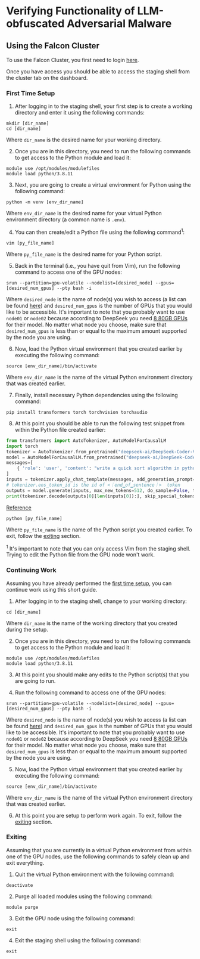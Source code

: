 # Verifying Functionality of LLM-obfuscated Adversarial Malware

## Using the Falcon Cluster

To use the Falcon Cluster, you first need to login [here](https://ondemand.c3plus3.org/pun/sys/dashboard).

Once you have access you should be able to access the staging shell from the cluster tab on the dashboard.

### First Time Setup

1. After logging in to the staging shell, your first step is to create a working directory and enter it using the following commands:
```shell
mkdir [dir_name]
cd [dir_name]
```
Where `dir_name` is the desired name for your working directory.

2. Once you are in this directory, you need to run the following commands to get access to the Python module and load it:
```shell
module use /opt/modules/modulefiles
module load python/3.8.11
```
3. Next, you are going to create a virtual environment for Python using the following command:
```shell
python -m venv [env_dir_name]
```
Where `env_dir_name` is the desired name for your virtual Python environment directory (a common name is `.env`).

4. You can then create/edit a Python file using the following command<sup>1</sup>:
```shell
vim [py_file_name]
```
Where `py_file_name` is the desired name for your Python script.

5. Back in the terminal (i.e., you have quit from Vim), run the following command to access one of the GPU nodes:
```shell
srun --partition=gpu-volatile --nodelist=[desired_node] --gpus=[desired_num_gpus] --pty bash -i
```
Where `desired_node` is the name of node(s) you wish to access (a list can be found [here](https://docs.c3plus3.org/docs/help/Tutorials/Partitions.html#gpu)) and
`desired_num_gpus` is the number of GPUs that you would like to be accessible. It's important to note that you probably want to use `node01` or `node02` because according to DeepSeek you need [8 80GB GPUs](https://huggingface.co/deepseek-ai/DeepSeek-Coder-V2-Instruct#5-how-to-run-locally) for their model. No matter what node you choose, make sure that `desired_num_gpus` is less than or equal to the maximum amount supported by the node you are using. 

6. Now, load the Python virtual environment that you created earlier by executing the following command:
```shell
source [env_dir_name]/bin/activate
```
Where `env_dir_name` is the name of the virtual Python environment directory that was created earlier.

7. Finally, install necessary Python dependencies using the following command:
```shell
pip install transformers torch torchvision torchaudio
```
8. At this point you should be able to run the following test snippet from within the Python file created earlier:
```python
from transformers import AutoTokenizer, AutoModelForCausalLM
import torch
tokenizer = AutoTokenizer.from_pretrained("deepseek-ai/DeepSeek-Coder-V2-Lite-Instruct", trust_remote_code=True)
model = AutoModelForCausalLM.from_pretrained("deepseek-ai/DeepSeek-Coder-V2-Lite-Instruct", trust_remote_code=True, torch_dtype=torch.bfloat16).cuda()
messages=[
    { 'role': 'user', 'content': "write a quick sort algorithm in python."}
]
inputs = tokenizer.apply_chat_template(messages, add_generation_prompt=True, return_tensors="pt").to(model.device)
# tokenizer.eos_token_id is the id of <｜end▁of▁sentence｜>  token
outputs = model.generate(inputs, max_new_tokens=512, do_sample=False, top_k=50, top_p=0.95, num_return_sequences=1, eos_token_id=tokenizer.eos_token_id)
print(tokenizer.decode(outputs[0][len(inputs[0]):], skip_special_tokens=True))
```
[Reference](https://huggingface.co/deepseek-ai/DeepSeek-Coder-V2-Instruct#chat-completion)
```shell
python [py_file_name]
```
Where `py_file_name` is the name of the Python script you created earlier.
To exit, follow the [exiting](#exiting) section.

<sup>1</sup> It's important to note that you can only access Vim from the staging shell. Trying to edit the Python file from the GPU node won't work.

### Continuing Work

Assuming you have already performed the [first time setup](#first-time-setup), you can continue work using this short guide.

1. After logging in to the staging shell, change to your working directory:
```shell
cd [dir_name]
```
Where `dir_name` is the name of the working directory that you created during the setup.

2. Once you are in this directory, you need to run the following commands to get access to the Python module and load it:
```shell
module use /opt/modules/modulefiles
module load python/3.8.11
```

3. At this point you should make any edits to the Python script(s) that you are going to run.

4. Run the following command to access one of the GPU nodes:
```shell
srun --partition=gpu-volatile --nodelist=[desired_node] --gpus=[desired_num_gpus] --pty bash -i
```
Where `desired_node` is the name of node(s) you wish to access (a list can be found [here](https://docs.c3plus3.org/docs/help/Tutorials/Partitions.html#gpu)) and
`desired_num_gpus` is the number of GPUs that you would like to be accessible. It's important to note that you probably want to use `node01` or `node02` because according to DeepSeek you need [8 80GB GPUs](https://huggingface.co/deepseek-ai/DeepSeek-Coder-V2-Instruct#5-how-to-run-locally) for their model. No matter what node you choose, make sure that `desired_num_gpus` is less than or equal to the maximum amount supported by the node you are using. 

5. Now, load the Python virtual environment that you created earlier by executing the following command:
```shell
source [env_dir_name]/bin/activate
```
Where `env_dir_name` is the name of the virtual Python environment directory that was created earlier.

6. At this point you are setup to perform work again. To exit, follow the [exiting](#exiting) section.

### Exiting

Assuming that you are currently in a virtual Python environment from within one of the GPU nodes, use the following commands to safely clean up and exit everything.

1. Quit the virtual Python environment with the following command:
```shell
deactivate
```
2. Purge all loaded modules using the following command:
```shell
module purge
```
3. Exit the GPU node using the following command:
```shell
exit
```
4. Exit the staging shell using the following command:
```shell
exit
```
